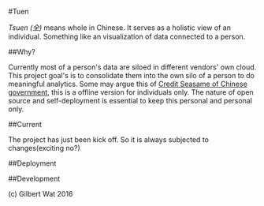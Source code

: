 #Tuen

*Tsuen (全)* means whole in Chinese. It serves as a holistic view of an individual. Something like an visualization of data connected to a person. 

##Why?

Currently most of a person's data are siloed in different vendors' own cloud. This project goal's is to consolidate them into the own silo of a person to do meaningful analytics. Some may argue this of [Credit Seasame of Chinese government](http://www.bbc.com/news/world-asia-china-34592186), this is a offline version for individuals only. The nature of open source and self-deployment is essential to keep this personal and personal only.

##Current

The project has just been kick off. So it is always subjected to changes(exciting no?) 

##Deployment

##Development

(c) Gilbert Wat 2016

